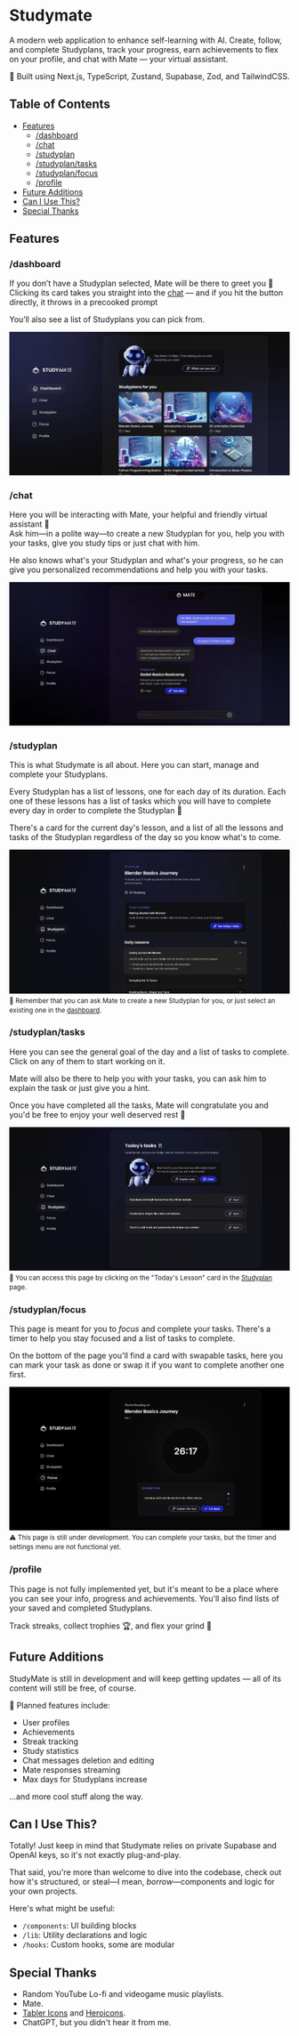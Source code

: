 # Studymate

A modern web application to enhance self-learning with AI. Create, follow, and complete Studyplans, track your progress, earn achievements to flex on your profile, and chat with Mate — your virtual assistant.

🚀 Built using Next.js, TypeScript, Zustand, Supabase, Zod, and TailwindCSS.


## Table of Contents

- [Features](#features)
    - [/dashboard](#dashboard)
    - [/chat](#chat)
    - [/studyplan](#studyplan)
    - [/studyplan/tasks](#studyplan/tasks)
    - [/studyplan/focus](#studyplan/focus)
    - [/profile](#profile)
- [Future Additions](#future-additions)
- [Can I Use This?](#can-i-use-this)
- [Special Thanks](#special-thanks)

## Features

### /dashboard
If you don’t have a Studyplan selected, Mate will be there to greet you 🤖<br>
Clicking its card takes you straight into the [chat](#chat) — and if you hit the button directly, it throws in a precooked prompt

You’ll also see a list of Studyplans you can pick from.

![The dashboard of the application, showing mate greeting you and a list of Studyplans](/public/screenshots/dashboard.webp)


### /chat
Here you will be interacting with Mate, your helpful and friendly virtual assistant 👾<br>
Ask him—in a polite way—to create a new Studyplan for you, help you with your tasks, give you study tips or just chat with him.

He also knows what's your Studyplan and what's your progress, so he can give you personalized recommendations and help you with your tasks.

![The chat interface, showing mate creating a new studyplan for the user](/public/screenshots/chat.webp)


### /studyplan
This is what Studymate is all about. Here you can start, manage and complete your Studyplans.

Every Studyplan has a list of lessons, one for each day of its duration.
Each one of these lessons has a list of tasks which you will have to complete every day in order to complete the Studyplan 🎉

There's a card for the current day's lesson, and a list of all the lessons and tasks of the Studyplan regardless of the day so you know what's to come.

![The studyplan interface, showing the user's Studyplan and tasks](/public/screenshots/studyplan.webp)
<small>📜 Remember that you can ask Mate to create a new Studyplan for you, or just select an existing one in the [dashboard](#dashboard).</small>


### /studyplan/tasks

Here you can see the general goal of the day and a list of tasks to complete. Click on any of them to start working on it.

Mate will also be there to help you with your tasks, you can ask him to explain the task or just give you a hint.

Once you have completed all the tasks, Mate will congratulate you and you'd be free to enjoy your well deserved rest 🎉

![The tasks page, showing the user's tasks for the current day](/public/screenshots/studyplan-tasks.webp)
<small>🎯 You can access this page by clicking on the "Today's Lesson" card in the [Studyplan](#studyplan) page.</small>

### /studyplan/focus

This page is meant for you to *focus* and complete your tasks. There's a timer to help you stay focused and a list of tasks to complete.

On the bottom of the page you'll find a card with swapable tasks, here you can mark your task as done or swap it if you want to complete another one first.


![The focus page, showing the user's tasks for the current day](/public/screenshots/focus.webp)
<small>⚠️ This page is still under development. You can complete your tasks, but the timer and settings menu are not functional yet.</small>


### /profile
This page is not fully implemented yet, but it's meant to be a place where you can see your info, progress and achievements. You'll also find lists of your saved and completed Studyplans.

Track streaks, collect trophies 🏆, and flex your grind 💪


## Future Additions

StudyMate is still in development and will keep getting updates — all of its content will still be free, of course.

📃 Planned features include:
- User profiles
- Achievements
- Streak tracking
- Study statistics
- Chat messages deletion and editing
- Mate responses streaming
- Max days for Studyplans increase

...and more cool stuff along the way.


## Can I Use This?

Totally! Just keep in mind that Studymate relies on private Supabase and OpenAI keys, so it's not exactly plug-and-play.

That said, you're more than welcome to dive into the codebase, check out how it's structured, or steal—I mean, *borrow*—components and logic for your own projects.

Here's what might be useful:
- `/components`: UI building blocks  
- `/lib`: Utility declarations and logic  
- `/hooks`: Custom hooks, some are modular


## Special Thanks
- Random YouTube Lo-fi and videogame music playlists.
- Mate.
- [Tabler Icons](https://tabler.io/icons) and [Heroicons](https://heroicons.com).
- ChatGPT, but you didn't hear it from me.